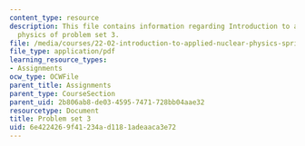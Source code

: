 ```yaml
---
content_type: resource
description: This file contains information regarding Introduction to applied nuclear
  physics of problem set 3.
file: /media/courses/22-02-introduction-to-applied-nuclear-physics-spring-2012/6e4224269f41234ad1181adeaaca3e72_MIT22_02S12_pset3.pdf
file_type: application/pdf
learning_resource_types:
- Assignments
ocw_type: OCWFile
parent_title: Assignments
parent_type: CourseSection
parent_uid: 2b806ab8-de03-4595-7471-728bb04aae32
resourcetype: Document
title: Problem set 3
uid: 6e422426-9f41-234a-d118-1adeaaca3e72
---
```

